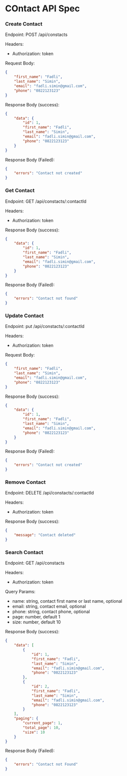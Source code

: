 # COntact API Spec

### Create Contact
Endpoint: POST /api/constacts

Headers:
- Authorization: token

Request Body:
```json
{
    "first_name": "Fadli",
    "last_name": "Simin",
    "email": "fadli.simin@gmail.com",
    "phone": "0822123123"
}
```

Response Body (success):
```json
{
    "data": {
        "id": 1,
        "first_name": "Fadli",
        "last_name": "Simin",
        "email": "fadli.simin@gmail.com",
        "phone": "0822123123"
    }
}
```

Response Body (Failed):
```json
{
    "errors": "Contact not created"
}
```

### Get Contact
Endpoint: GET /api/constacts/:contactId

Headers:
- Authorization: token

Response Body (success):
```json
{
    "data": {
        "id": 1,
        "first_name": "Fadli",
        "last_name": "Simin",
        "email": "fadli.simin@gmail.com",
        "phone": "0822123123"
    }
}
```

Response Body (Failed):
```json
{
    "errors": "Contact not found"
}
```

### Update Contact
Endpoint: put /api/constacts/:contactId

Headers:
- Authorization: token

Request Body:
```json
{
    "first_name": "Fadli",
    "last_name": "Simin",
    "email": "fadli.simin@gmail.com",
    "phone": "0822123123"
}
```

Response Body (success):
```json
{
    "data": {
        "id": 1,
        "first_name": "Fadli",
        "last_name": "Simin",
        "email": "fadli.simin@gmail.com",
        "phone": "0822123123"
    }
}
```

Response Body (Failed):
```json
{
    "errors": "Contact not created"
}
```


### Remove Contact
Endpoint: DELETE /api/constacts/:contactId

Headers:
- Authorization: token

Response Body (success):
```json
{
    "message": "Contact deleted"
}
```

### Search Contact
Endpoint: GET /api/constacts

Headers:
- Authorization: token

Query Params:
- name: string, contact first name or last name, optional
- email: string, contact email, optional
- phone: string, contact phone, optional
- page: number, default 1
- size: number, default 10

Response Body (success):
```json
{
    "data": [
        {
            "id": 1,
            "first_name": "Fadli",
            "last_name": "Simin",
            "email": "fadli.simin@gmail.com",
            "phone": "0822123123"
        },
        {
            "id": 2,
            "first_name": "Fadli",
            "last_name": "Simin",
            "email": "fadli.simin@gmail.com",
            "phone": "0822123123"
        }
    ],
    "paging": {
        "current_page": 1,
        "total_page": 10,
        "size": 10
    }
}
```

Response Body (Failed):
```json
{
    "errors": "Contact not Found"
}
```

